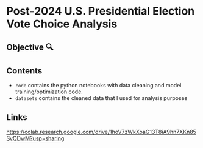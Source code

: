 # Post-2024 U.S. Presidential Election Vote Choice Analysis

## Objective 🔍

## Contents
* `code` contains the python notebooks with data cleaning and model training/optimization code.
* `datasets` contains the cleaned data that I used for analysis purposes
## Links
https://colab.research.google.com/drive/1hoV7zWkXoaG13T8iA9hn7XKn85SvQDwM?usp=sharing
